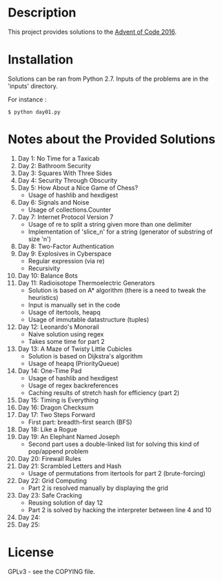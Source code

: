 # Description #
This project provides solutions to the [Advent of Code 2016](http://adventofcode.com).

# Installation #
Solutions can be ran  from Python 2.7. Inputs of the  problems are in the
'inputs' directory.

For instance :

	$ python day01.py

# Notes about the Provided Solutions #
1. Day 1: No Time for a Taxicab
1. Day 2: Bathroom Security
1. Day 3: Squares With Three Sides
1. Day 4: Security Through Obscurity
1. Day 5: How About a Nice Game of Chess?
   + Usage of hashlib and hexdigest
1. Day 6: Signals and Noise
   + Usage of collections.Counter
1. Day 7: Internet Protocol Version 7
   + Usage of re to split a string given more than one delimiter
   + Implementation of 'slice_n' for a string (generator of substring of
     size 'n')
1. Day 8: Two-Factor Authentication
1. Day 9: Explosives in Cyberspace
   + Regular expression (via re)
   + Recursivity
1. Day 10: Balance Bots
1. Day 11: Radioisotope Thermoelectric Generators
   + Solution is based on A* algorithm (there is a need to tweak the heuristics)
   + Input is manually set in the code
   + Usage of itertools, heapq
   + Usage of immutable datastructure (tuples)
1. Day 12: Leonardo's Monorail
   + Naive solution using regex
   + Takes some time for part 2
1. Day 13: A Maze of Twisty Little Cubicles
   + Solution is based on Dijkstra's algorithm
   + Usage of heapq (PriorityQueue)
1. Day 14: One-Time Pad
   + Usage of hashlib and hexdigest
   + Usage of regex backreferences
   + Caching results of stretch hash for efficiency (part 2)
1. Day 15: Timing is Everything
1. Day 16: Dragon Checksum
1. Day 17: Two Steps Forward
   + First part: breadth-first search (BFS)
1. Day 18: Like a Rogue
1. Day 19: An Elephant Named Joseph
   + Second  part uses  a double-linked  list for  solving this  kind of
     pop/append problem
1. Day 20: Firewall Rules
1. Day 21: Scrambled Letters and Hash
   + Usage of permutations from itertools for part 2 (brute-forcing)
1. Day 22: Grid Computing
   + Part 2 is resolved manually by displaying the grid
1. Day 23: Safe Cracking
   + Reusing solution of day 12
   + Part 2 is solved by hacking the interpreter between line 4 and 10
1. Day 24:
1. Day 25:

# License #
GPLv3 - see the COPYING file.

